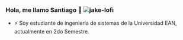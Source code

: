 ### Hola, me llamo Santiago 👋 ![jake-lofi](https://user-images.githubusercontent.com/102564125/160720163-9c91585d-f15b-4934-a3c4-9fdf770a4dfc.gif)


- ⚡ Soy estudiante de ingeniería de sistemas de la Universidad EAN, actualmente en 2do Semestre.
